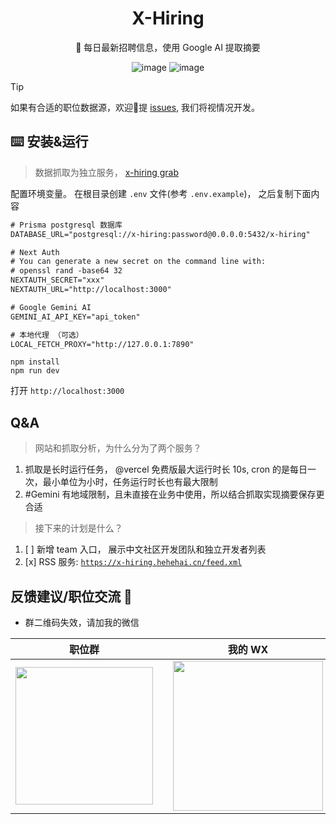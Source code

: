 <div align="center">

<h1>X-Hiring</h1>
🤗 每日最新招聘信息，使用 Google AI 提取摘要
<br/>

![image](https://github.com/hehehai/h-blog/assets/12692552/9853bc8b-9988-4bc4-8075-88c3a35147a2)
![image](https://github.com/hehehai/h-blog/assets/12692552/6d83d836-2134-4c83-bd9b-d51702978bfe)

</div>

> [!TIP]
> 如果有合适的职位数据源，欢迎👏提 [issues](https://github.com/hehehai/x-hiring/issues/new), 我们将视情况开发。

## ⌨️ 安装&运行

> 数据抓取为独立服务， [x-hiring grab](https://github.com/hehehai/x-hiring-grab)

配置环境变量。 在根目录创建 `.env` 文件(参考 `.env.example`)， 之后复制下面内容

```txt
# Prisma postgresql 数据库
DATABASE_URL="postgresql://x-hiring:password@0.0.0.0:5432/x-hiring"

# Next Auth
# You can generate a new secret on the command line with:
# openssl rand -base64 32
NEXTAUTH_SECRET="xxx"
NEXTAUTH_URL="http://localhost:3000"

# Google Gemini AI
GEMINI_AI_API_KEY="api_token"

# 本地代理 （可选）
LOCAL_FETCH_PROXY="http://127.0.0.1:7890"
```

```shell
npm install
npm run dev
```

打开 `http://localhost:3000`

## Q&A

> 网站和抓取分析，为什么分为了两个服务？

1. 抓取是长时运行任务，
@vercel 免费版最大运行时长 10s, cron 的是每日一次，最小单位为小时，任务运行时长也有最大限制
2. #Gemini 有地域限制，且未直接在业务中使用，所以结合抓取实现摘要保存更合适

> 接下来的计划是什么？

1. [ ] 新增 team 入口， 展示中文社区开发团队和独立开发者列表
2. [x] RSS 服务: [`https://x-hiring.hehehai.cn/feed.xml`](https://x-hiring.hehehai.cn/feed.xml)

## 反馈建议/职位交流 📢

- 群二维码失效，请加我的微信

|                   职位群                    |              |                     我的 WX                    |
|:---------------------------------------:|:------------:|:-------------------------------------------:|
| <img src="https://pub-d9291d6d3a90468cb78bfd59b5ac6e8c.r2.dev/WechatIMG3887.jpg" width="220"> |              | <img src="https://pub-d9291d6d3a90468cb78bfd59b5ac6e8c.r2.dev/me-wx.png" width="240"> |
